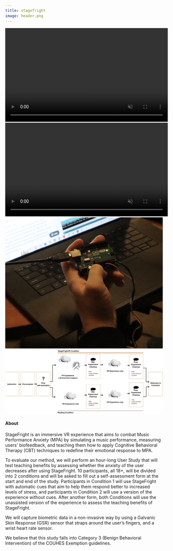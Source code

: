 ```yaml
---
title: stagefright
image: header.png
---
```



<section>
  <video controls autoplay loop muted class="image main" width="520" height="300" source src="assets/images/StageFright.mp4" type="video/mp4" frameborder="0" allowfullscreen></video>
</section>

<section>
  <video controls autoplay loop muted class="image main" width="520" height="300" source src="assets/images/Stagefright Stuff.mp4" type="video/mp4" frameborder="0" allowfullscreen></video>
</section>

<section>
  <img class="image main" src="assets/images/Screen Shot 2023-03-01 at 4.32.14 PM.png" alt="" frameborder="0" allowfullscreen>
</section>
  
<section>
  <img class="image main" src="assets/images/Screen Shot 2023-03-01 at 4.00.41 PM.png" alt="" frameborder="0" allowfullscreen>
</section>

  
<h4 class="major">About</h4>
  
StageFright is an immersive VR experience that aims to combat Music Performance Anxiety (MPA) by simulating a music performance, measuring users' biofeedback, and teaching them how to apply Cognitive Behavioral Therapy (CBT) techniques to redefine their emotional response to MPA.

To evaluate our method, we will perform an hour-long User Study that will test teaching benefits by assessing whether the anxiety of the user decreases after using StageFright. 10 participants, all 18+, will be divided into 2 conditions and will be asked to fill out a self-assessment form at the start and end of the study. Participants in Condition 1 will use StageFright with automatic cues that aim to help them respond better to increased levels of stress, and participants in Condition 2 will use a version of the experience without cues. After another form, both Conditions will use the unassisted version of the experience to assess the teaching benefits of StageFright.

We will capture biometric data in a non-invasive way by using a Galvanic Skin Response (GSR) sensor that straps around the user’s fingers, and a wrist heart rate sensor.

We believe that this study falls into Category 3 (Benign Behavioral Intervention) of the COUHES Exemption guidelines.

  
